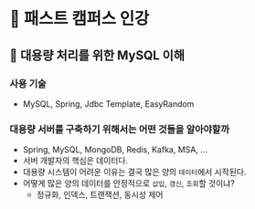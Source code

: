 # :book: 패스트 캠퍼스 인강 

## :pushpin: 대용량 처리를 위한 MySQL 이해

### 사용 기술
- MySQL, Spring, Jdbc Template, EasyRandom

### 대용량 서버를 구축하기 위해서는 어떤 것들을 알아야할까
- Spring, MySQL, MongoDB, Redis, Kafka, MSA, ...
- 서버 개발자의 핵심은 데이터다.
- 대용량 시스템이 어려운 이유는 결국 많은 양의 `데이터`에서 시작된다.
- 어떻게 많은 양의 데이터를 안정적으로 `삽입`, `갱신`, `조회`할 것이냐?
  - 정규화, 인덱스, 트랜잭션, 동시성 제어

